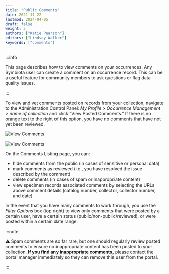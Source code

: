 ```yaml
---
title: "Public Comments"
date: 2021-11-22
lastmod: 2024-04-05
draft: false
weight: 5
authors: ["Katie Pearson"]
editors: ["Lindsay Walker"]
keywords: ["comments"]
---
```


:::info

This page describes how to view comments on your occurrences. Any Symbiota user can create a comment on an occurrence record. This can be a useful feature for community members to ask questions or flag data quality issues.

:::

To view and vet comments posted on records from your collection, navigate to the Administration Control Panel: _My Profile > Occurrence Management > name of collection_ and click “View Posted Comments.” If there is no orange text to the right of this option, you have no comments that have not yet been reviewed.

![View Comments](/img/admincontrolpanel_comments.png)

![View Comments](/img/examplecomments.png)

On the Comments Listing page, you can:

- hide comments from the public (in cases of sensitive or personal data)
- mark comments as reviewed (i.e., you have resolved the issue described by the comment)
- delete comments (in cases of spam or inappropriate content)
- view specimen records associated comments by selecting the URLs above comment details (catalog number, collector, collector number, and date)

In the event that you have many comments to work through, you use the _Filter Options_ box (top right) to view only comments that were posted by a certain user, have a certain status (public/non-public/reviewed), or were posted within a certain date range.

:::note

⚠️ Spam comments are so far rare, but one should regularly review posted comments to ensure no inappropriate content has been posted to your collection. **If you find any inappropriate comments**, please contact the portal manager immediately so they can remove this user from the portal.

:::
